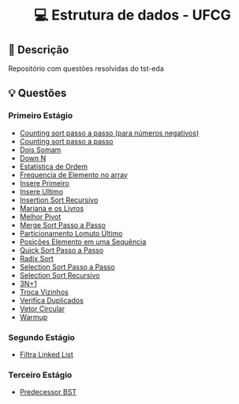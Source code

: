 <h1 align="center">
  <p> 💻 Estrutura de dados - UFCG </p>
</h1>

## 📝 Descrição

Repositório com questões resolvidas do tst-eda

## 💡 Questões

<h3 align="left">
  <p> Primeiro Estágio </p>
</h3>

- [Counting sort passo a passo (para números negativos)](primeiro-estagio/CountingNegativos.java)
- [Counting sort passo a passo](primeiro-estagio/CountingPassoAPasso.java)
- [Dois Somam](primeiro-estagio/DoisSomam.java)
- [Down N](primeiro-estagio/DownN.java)
- [Estatística de Ordem](primeiro-estagio/EstatisticaOrdem.java)
- [Frequencia de Elemento no array](primeiro-estagio/FrequenciaElemento.java)
- [Insere Primeiro](primeiro-estagio/InserePrimeiro.java)
- [Insere Ultimo](primeiro-estagio/InsereUltimo.java)
- [Insertion Sort Recursivo](primeiro-estagio/InsertionRecursivo.java)
- [Mariana e os Livros](primeiro-estagio/MarianaLivros.java)
- [Melhor Pivot](primeiro-estagio/MelhorPivot.java)
- [Merge Sort Passo a Passo](primeiro-estagio/MergePassoAPasso.java)
- [Particionamento Lomuto Último](primeiro-estagio/PartLomutoUltimo.java)
- [Posições Elemento em uma Sequência](primeiro-estagio/PosicoesElemenSeq.java)
- [Quick Sort Passo a Passo](primeiro-estagio/QuickPassoAPasso.java)
- [Radix Sort](primeiro-estagio/RadixSort.java)
- [Selection Sort Passo a Passo](primeiro-estagio/SelectionPassoAPasso.java)
- [Selection Sort Recursivo](primeiro-estagio/SelectionRecursivo.java)
- [3N+1](primeiro-estagio/TresNMaisUm.java)
- [Troca Vizinhos](primeiro-estagio/TrocaVizinhos.java)
- [Verifica Duplicados](primeiro-estagio/VerificaDuplicados.java)
- [Vetor Circular](primeiro-estagio/VetorCircular.java)
- [Warmup](primeiro-estagio/Warmup.java)

<h3 align="left">
  <p> Segundo Estágio </p>
</h3>

- [Filtra Linked List]()

<h3 align="left">
  <p> Terceiro Estágio </p>
</h3>

- [Predecessor BST]()
